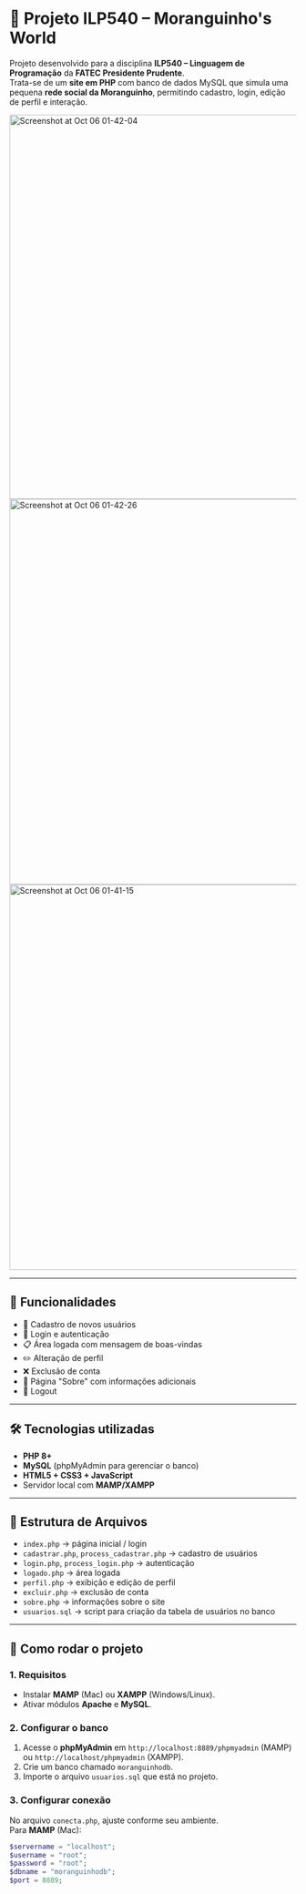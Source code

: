 # 🍓 Projeto ILP540 – Moranguinho's World

Projeto desenvolvido para a disciplina **ILP540 – Linguagem de Programação** da **FATEC Presidente Prudente**.  
Trata-se de um **site em PHP** com banco de dados MySQL que simula uma pequena **rede social da Moranguinho**, permitindo cadastro, login, edição de perfil e interação.

<img width="1438" height="675" alt="Screenshot at Oct 06 01-42-04" src="https://github.com/user-attachments/assets/038bd299-17a2-4974-9b1d-01da4eac2b04" />
<img width="1439" height="677" alt="Screenshot at Oct 06 01-42-26" src="https://github.com/user-attachments/assets/8b7768ca-9939-47cc-8b42-c89868ad0386" />
<img width="1439" height="677" alt="Screenshot at Oct 06 01-41-15" src="https://github.com/user-attachments/assets/7e3e7459-1118-4264-b109-6ad562177386" />


---

## 🎯 Funcionalidades
- 👤 Cadastro de novos usuários  
- 🔑 Login e autenticação  
- 📋 Área logada com mensagem de boas-vindas  
- ✏️ Alteração de perfil  
- ❌ Exclusão de conta  
- 📄 Página "Sobre" com informações adicionais  
- 🚪 Logout  

---

## 🛠️ Tecnologias utilizadas
- **PHP 8+**  
- **MySQL** (phpMyAdmin para gerenciar o banco)  
- **HTML5 + CSS3 + JavaScript**  
- Servidor local com **MAMP/XAMPP**  

---

## 📂 Estrutura de Arquivos
- `index.php` → página inicial / login  
- `cadastrar.php`, `process_cadastrar.php` → cadastro de usuários  
- `login.php`, `process_login.php` → autenticação  
- `logado.php` → área logada  
- `perfil.php` → exibição e edição de perfil  
- `excluir.php` → exclusão de conta  
- `sobre.php` → informações sobre o site  
- `usuarios.sql` → script para criação da tabela de usuários no banco  

---

## 🚀 Como rodar o projeto

### 1. Requisitos
- Instalar **MAMP** (Mac) ou **XAMPP** (Windows/Linux).  
- Ativar módulos **Apache** e **MySQL**.

### 2. Configurar o banco
1. Acesse o **phpMyAdmin** em `http://localhost:8889/phpmyadmin` (MAMP) ou `http://localhost/phpmyadmin` (XAMPP).  
2. Crie um banco chamado `moranguinhodb`.  
3. Importe o arquivo `usuarios.sql` que está no projeto.  

### 3. Configurar conexão
No arquivo `conecta.php`, ajuste conforme seu ambiente.  
Para **MAMP** (Mac):
```php
$servername = "localhost";
$username = "root";
$password = "root";
$dbname = "moranguinhodb";
$port = 8889;
